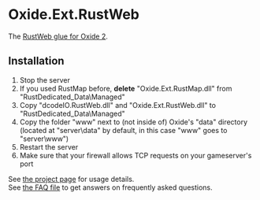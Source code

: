 Oxide.Ext.RustWeb
=================
The [RustWeb glue for Oxide 2](http://forum.rustoxide.com/resources/rustweb.768/).

Installation
------------
1. Stop the server
2. If you used RustMap before, **delete** "Oxide.Ext.RustMap.dll" from "RustDedicated_Data\Managed"
3. Copy "dcodeIO.RustWeb.dll" and "Oxide.Ext.RustWeb.dll" to "RustDedicated_Data\Managed\"
4. Copy the folder "www" next to (not inside of) Oxide's "data" directory (located at "server\data" by default, in this case "www" goes to "server\www")
5. Restart the server
6. Make sure that your firewall allows TCP requests on your gameserver's port

See [the project page](https://github.com/dcodeIO/RustWeb) for usage details.  
See [the FAQ file](https://github.com/dcodeIO/RustWeb/blob/master/FAQ.md) to get answers on frequently asked questions.
